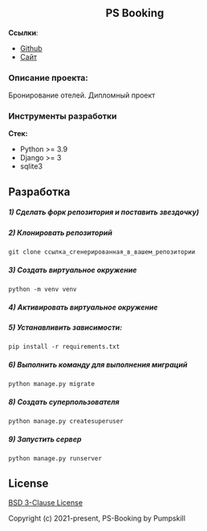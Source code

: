 <h2 align="center">PS Booking</h2>


**Ссылки**:
- [Github](https://github.com/Lusi01/psbooking.git)
- [Сайт](http://http://34.88.24.61)


### Описание проекта:
Бронирование отелей. Дипломный проект


### Инструменты разработки

**Стек:**
- Python >= 3.9
- Django >= 3
- sqlite3

## Разработка

##### 1) Сделать форк репозитория и поставить звездочку)

##### 2) Клонировать репозиторий

    git clone ссылка_сгенерированная_в_вашем_репозитории

##### 3) Создать виртуальное окружение

    python -m venv venv
    
##### 4) Активировать виртуальное окружение

##### 5) Устанавливить зависимости:

    pip install -r requirements.txt

##### 6) Выполнить команду для выполнения миграций

    python manage.py migrate
    
##### 8) Создать суперпользователя

    python manage.py createsuperuser
    
##### 9) Запустить сервер

    python manage.py runserver

## License

[BSD 3-Clause License](https://opensource.org/licenses/BSD-3-Clause)

Copyright (c) 2021-present, PS-Booking by Pumpskill



